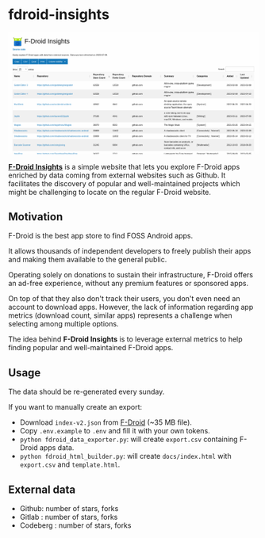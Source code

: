 ﻿# fdroid-insights

![F-Droid Insights - Easily explore F-Droid apps with data from external sources](imgs/2023-07-10_fdroid-insights.png)

[**F-Droid Insights**](https://dbeley.github.io/fdroid-insights) is a simple website that lets you explore F-Droid apps enriched by data coming from external websites such as Github. It facilitates the discovery of popular and well-maintained projects which might be challenging to locate on the regular F-Droid website.

## Motivation

F-Droid is the best app store to find FOSS Android apps.

It allows thousands of independent developers to freely publish their apps and making them available to the general public.

Operating solely on donations to sustain their infrastructure, F-Droid offers an ad-free experience, without any premium features or sponsored apps.

On top of that they also don't track their users, you don't even need an account to download apps.
However, the lack of information regarding app metrics (download count, similar apps) represents a challenge when selecting among multiple options.

The idea behind **F-Droid Insights** is to leverage external metrics to help finding popular and well-maintained F-Droid apps.

## Usage

The data should be re-generated every sunday.

If you want to manually create an export:

- Download `index-v2.json` from [F-Droid](https://f-droid.org/en/docs/All_our_APIs) (~35 MB file).
- Copy `.env.example` to `.env` and fill it with your own tokens.
- `python fdroid_data_exporter.py`: will create `export.csv` containing F-Droid apps data.
- `python fdroid_html_builder.py`: will create `docs/index.html` with `export.csv` and `template.html`.

## External data

- Github: number of stars, forks
- Gitlab : number of stars, forks
- Codeberg : number of stars, forks
